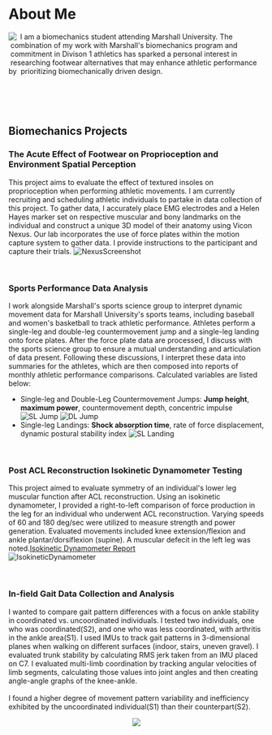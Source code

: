 # About Me 

<img align="left" src="https://github.com/user-attachments/assets/e5d28121-61a4-443a-adf3-d8137785d633">
&nbsp;I am a biomechanics student attending Marshall University. The 
&nbsp;combination of my work with Marshall's biomechanics program and 
&nbsp;commitment in Divison 1 athletics has sparked a personal interest in 
&nbsp;researching footwear alternatives that may enhance athletic performance by 
&nbsp;prioritizing biomechanically driven design.
<br /><br /><br /><br /><br />

## Biomechanics Projects

### The Acute Effect of Footwear on Proprioception and Environment Spatial Perception
This project aims to evaluate the effect of textured insoles on proprioception when performing athletic movements. I am currently recruiting and scheduling athletic individuals to partake in data collection of this project. To gather data, I accurately place EMG electrodes and a Helen Hayes marker set on respective muscular and bony landmarks on the individual and construct a unique 3D model of their anatomy using Vicon Nexus. Our lab incorporates the use of force plates within the motion capture system to gather data. I provide instructions to the participant and capture their trials. 
![NexusScreenshot](https://github.com/user-attachments/assets/be9da97e-0c95-46a2-aaf6-3ea4b95a2143)

<br />

### Sports Performance Data Analysis
I work alongside Marshall's sports science group to interpret dynamic movement data for Marshall University's sports teams, including baseball and women's basketball to track athletic performance. Athletes perform a single-leg and double-leg countermovement jump and a single-leg landing onto force plates. After the force plate data are processed, I discuss with the sports science group to ensure a mutual understanding and articulation of data present. Following these discussions, I interpret these data into summaries for the athletes, which are then composed into reports of monthly athletic performance comparisons. Calculated variables are listed below: 
- Single-leg and Double-Leg Countermovement Jumps: **Jump height**, **maximum power**, countermovement depth, concentric impulse
![SL Jump](https://github.com/user-attachments/assets/21b68813-da16-438b-b3e7-cd935929a65f)
![DL Jump](https://github.com/user-attachments/assets/27829d41-e325-4f08-b12a-43ca1529e641)
- Single-leg Landings: **Shock absorption time**, rate of force displacement, dynamic postural stability index
![SL Landing ](https://github.com/user-attachments/assets/c56500ef-22ca-424a-92e9-5b6e8fbbe495)


<br />

### Post ACL Reconstruction Isokinetic Dynamometer Testing
This project aimed to evaluate symmetry of an individual's lower leg muscular function after ACL reconstruction. Using an isokinetic dynamometer, I provided a right-to-left comparison of force production in the leg for an individual who underwent ACL reconstruction. Varying speeds of 60 and 180 deg/sec were utilized to measure strength and power generation. Evaluated movements included knee extension/flexion and ankle plantar/dorsiflexion (supine). A muscular defecit in the left leg was noted.[Isokinetic Dynamometer Report](https://github.com/miamcbride/Mia_McBride/blob/main/IsokineticDynamometerReport.pdf)
<br />
![IsokineticDynamometer](https://github.com/user-attachments/assets/2133750c-1647-4cb2-8168-b9d348f56a5f)

<br />

### In-field Gait Data Collection and Analysis
I wanted to compare gait pattern differences with a focus on ankle stability in coordinated vs. uncoordinated individuals. I tested two individuals, one who was coordinated(S2), and one who was less coordinated, with arthritis in the ankle area(S1). I used IMUs to track gait patterns in 3-dimensional planes when walking on different surfaces (indoor, stairs, uneven gravel). I evaluated trunk stability by calculating RMS jerk taken from an IMU placed on C7. I evaluated multi-limb coordination by tracking angular velocities of limb segments, calculating those values into joint angles and then creating angle-angle graphs of the knee-ankle. 
<br /><br />
I found a higher degree of movement pattern variability and inefficiency exhibited by the uncoordinated individual(S1) than their counterpart(S2). 
<p align="center">
  <img src="https://github.com/user-attachments/assets/3ef3944a-fca9-4247-8f7b-eee56c883884"/>
</p>
